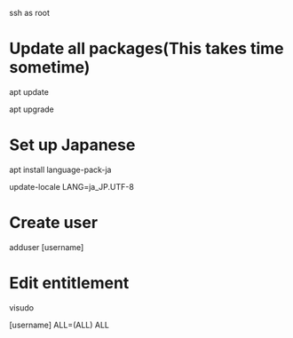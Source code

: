 ssh as root

# Update all packages(This takes time sometime)
apt update

apt upgrade

# Set up Japanese
apt install language-pack-ja

update-locale LANG=ja_JP.UTF-8

# Create user
adduser [username]

# Edit entitlement
visudo 

[username] ALL=(ALL) ALL

